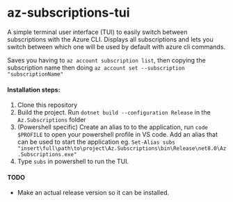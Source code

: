# az-subscriptions-tui
A simple terminal user interface (TUI) to easily switch between subscriptions with the Azure CLI. Displays all subscriptions and lets you switch between which one will be used by default with azure cli commands.

Saves you having to ```az account subscription list```, then copying the subscription name then doing ```az account set --subscription "subscriptionName"```

#### Installation steps:
1. Clone this repository
2. Build the project. Run ```dotnet build --configuration Release``` in the ```Az.Subscriptions``` folder
3. (Powershell specific) Create an alias to to the application, run ```code $PROFILE``` to open your powershell profile in VS code. Add an alias that can be used to start the application eg. ```Set-Alias subs "insert\full\path\to\project\Az.Subscriptions\bin\Release\net8.0\Az.Subscriptions.exe"```
4. Type ```subs``` in powershell to run the TUI.
#### TODO
* Make an actual release version so it can be installed.